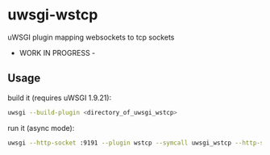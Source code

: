 uwsgi-wstcp
===========

uWSGI plugin mapping websockets to tcp sockets

- WORK IN PROGRESS -

Usage
-----

build it (requires uWSGI 1.9.21):

```sh
uwsgi --build-plugin <directory_of_uwsgi_wstcp>
```


run it (async mode):

```sh
uwsgi --http-socket :9191 --plugin wstcp --symcall uwsgi_wstcp --http-socket-modifier1 18 --async 10 --ugreen
```
